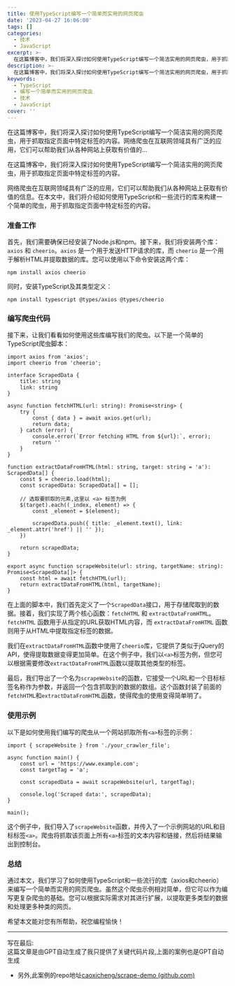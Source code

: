 ```yaml
---
title: 使用TypeScript编写一个简单而实用的网页爬虫
date: '2023-04-27 16:06:00'
tags: []
categories:
  - 技术
  - JavaScript
excerpt: >-
  在这篇博客中，我们将深入探讨如何使用TypeScript编写一个简洁实用的网页爬虫，用于抓取指定页面中特定标签的内容。网络爬虫在互联网领域具有广泛的应用，它们可以帮助我们从各种网站上获取有价值的...
description: >-
  在这篇博客中，我们将深入探讨如何使用TypeScript编写一个简洁实用的网页爬虫，用于抓取指定页面中特定标签的内容。网络爬虫在互联网领域具有广泛的应用，它们可以帮助我们从各种网站上获取有价值的......
keywords:
  - TypeScript
  - 编写一个简单而实用的网页爬虫
  - 技术
  - JavaScript
cover: ''
---
```


在这篇博客中，我们将深入探讨如何使用TypeScript编写一个简洁实用的网页爬虫，用于抓取指定页面中特定标签的内容。网络爬虫在互联网领域具有广泛的应用，它们可以帮助我们从各种网站上获取有价值的...
<!-- more -->
在这篇博客中，我们将深入探讨如何使用TypeScript编写一个简洁实用的网页爬虫，用于抓取指定页面中特定标签的内容。

网络爬虫在互联网领域具有广泛的应用，它们可以帮助我们从各种网站上获取有价值的信息。在本文中，我们将介绍如何使用TypeScript和一些流行的库来构建一个简单的爬虫，用于抓取指定页面中特定标签的内容。

### 准备工作

首先，我们需要确保已经安装了Node.js和npm。接下来，我们将安装两个库：`axios` 和 `cheerio`。`axios` 是一个用于发送HTTP请求的库，而 `cheerio` 是一个用于解析HTML并提取数据的库。您可以使用以下命令安装这两个库：

```
npm install axios cheerio
```

同时，安装TypeScript及其类型定义：

```
npm install typescript @types/axios @types/cheerio
```

### 编写爬虫代码

接下来，让我们看看如何使用这些库编写我们的爬虫。以下是一个简单的TypeScript爬虫脚本：

```
import axios from 'axios';
import cheerio from 'cheerio';

interface ScrapedData {
    title: string
    link: string
}

async function fetchHTML(url: string): Promise<string> {
    try {
        const { data } = await axios.get(url);
        return data;
    } catch (error) {
        console.error(`Error fetching HTML from ${url}:`, error);
        return ''
    }
}

function extractDataFromHTML(html: string, target: string = 'a'): ScrapedData[] {
    const $ = cheerio.load(html);
    const scrapedData: ScrapedData[] = [];

    // 选取要抓取的元素,这里以 <a> 标签为例
    $(target).each((_index, element) => {
        const _element = $(element);

        scrapedData.push({ title: _element.text(), link: _element.attr('href') || '' });
    })

    return scrapedData;
}

export async function scrapeWebsite(url: string, targetName: string): Promise<ScrapedData[]> {
    const html = await fetchHTML(url);
    return extractDataFromHTML(html, targetName);
}
```

在上面的脚本中，我们首先定义了一个`ScrapedData`接口，用于存储爬取到的数据。接着，我们实现了两个核心函数：`fetchHTML` 和 `extractDataFromHTML`。`fetchHTML` 函数用于从指定的URL获取HTML内容，而 `extractDataFromHTML` 函数则用于从HTML中提取指定标签的数据。

我们在`extractDataFromHTML`函数中使用了`cheerio`库，它提供了类似于jQuery的API，使得提取数据变得更加简单。在这个例子中，我们以`<a>`标签为例，但您可以根据需要修改`extractDataFromHTML`函数以提取其他类型的标签。

最后，我们导出了一个名为`scrapeWebsite`的函数，它接受一个URL和一个目标标签名称作为参数，并返回一个包含抓取到的数据的数组。这个函数封装了前面的`fetchHTML`和`extractDataFromHTML`函数，使得爬虫的使用变得简单明了。

### 使用示例

以下是如何使用我们编写的爬虫从一个网站抓取所有`<a>`标签的示例：

```
import { scrapeWebsite } from './your_crawler_file';

async function main() {
    const url = 'https://www.example.com';
    const targetTag = 'a';

    const scrapedData = await scrapeWebsite(url, targetTag);

    console.log('Scraped data:', scrapedData);
}

main();
```

这个例子中，我们导入了`scrapeWebsite`函数，并传入了一个示例网站的URL和目标标签`<a>`。爬虫将抓取该页面上所有`<a>`标签的文本内容和链接，然后将结果输出到控制台。

### 总结

通过本文，我们学习了如何使用TypeScript和一些流行的库（axios和cheerio）来编写一个简单而实用的网页爬虫。虽然这个爬虫示例相对简单，但它可以作为编写更复杂爬虫的基础。您可以根据实际需求对其进行扩展，以提取更多类型的数据和处理更多种类的网页。

希望本文能对您有所帮助，祝您编程愉快！

* * *

写在最后:  
这篇文章是由GPT自动生成了我只提供了关键代码片段,上面的案例也是GPT自动生成

*   另外,此案例的repo地址[caoxicheng/scrape-demo (github.com)](https://github.com/caoxicheng/scrape-demo)
